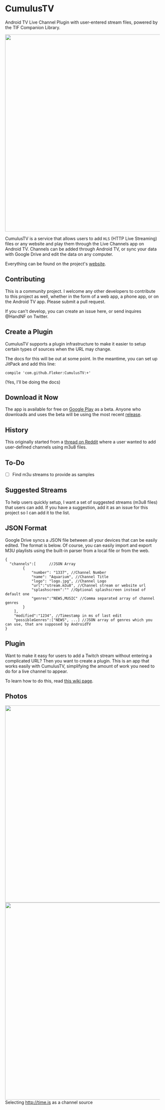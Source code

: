 # CumulusTV
Android TV Live Channel Plugin with user-entered stream files, powered by the TIF Companion Library.

<img src='https://cloud.githubusercontent.com/assets/3291635/9031614/2a2534ba-3983-11e5-900f-a8cb99f3bf40.png' width='640px'/>

CumulusTV is a service that allows users to add `HLS` (HTTP Live Streaming) files or any website and play them through the Live Channels app on Android TV. Channels can be added through Android TV, or sync your data with Google Drive and edit the data on any computer.

Everything can be found on the project's [website](http://cumulustv.herokuapp.com).

## Contributing
This is a community project. I welcome any other developers to contribute to this project as well, whether in the form of a web app, a phone app, or on the Android TV app. Please submit a pull request.

If you can't develop, you can create an issue here, or send inquires @HandNF on Twitter.

## Create a Plugin
CumulusTV supports a plugin infrastructure to make it easier to setup certain types of sources when the URL may change.

The docs for this will be out at some point. In the meantime, you can set up JitPack and add this line:

`compile 'com.github.Fleker:CumulusTV:+'`

(Yes, I'll be doing the docs)

## Download it Now
The app is available for free on <a href="https://play.google.com/apps/testing/com.felkertech.n.cumulustv">Google Play</a> as a beta. Anyone who downloads and uses the beta will be using the most recent <a href="https://github.com/Fleker/CumulusTV/releases">release</a>.

## History
This originally started from a <a href="https://www.reddit.com/r/AndroidTV/comments/3cslyd/app_that_adds_m3u_iptv_streams_to_the_live/">thread on Reddit</a> 
where a user wanted to add user-defined channels using m3u8 files.

## To-Do
* [ ] Find m3u streams to provide as samples


## Suggested Streams
To help users quickly setup, I want a set of suggested streams (m3u8 files) that users can add. If you have a suggestion, add it as an issue for this project so I can add it to the list.

## JSON Format
Google Drive syncs a JSON file between all your devices that can be easily edited. The format is below. Of course, you can easily import and export M3U playlists using the built-in parser from a local file or from the web.

    { 
      "channels":[      //JSON Array
            {
                "number": "1337", //Channel Number
                "name": "Aquarium", //Channel Title
                "logo": "logo.jpg", //Channel Logo
                "url":"stream.m3u8", //Channel stream or website url
                "splashscreen":"" //Optional splashscreen instead of default one
                "genres":"NEWS,MUSIC" //Comma separated array of channel genres  
            }
        ],
        "modified":"1234", //Timestamp in ms of last edit 
        "possibleGenres":["NEWS", ...] //JSON array of genres which you can use, that are supposed by AndroidTV
    }

## Plugin
Want to make it easy for users to add a Twitch stream without entering a complicated URL? Then you want to create a plugin. This is an app that works easily with CumulusTV, simplifying the amount of work you need to do for a live channel to appear.

To learn how to do this, read <a href="https://github.com/Fleker/CumulusTV/wiki/Create-a-3rd-Party-Plugin">this wiki page</a>.

## Photos
<img src='https://cloud.githubusercontent.com/assets/3291635/9021048/00a04364-37fd-11e5-85be-1e550796d922.png' width='640px'/>
<br>
<img src='https://raw.githubusercontent.com/Fleker/CumulusTV/master/store/screenshots/device-2016-01-03-194333.png' width='640px'/>
Selecting <a href='http://time.is'>http://time.is</a> as a channel source

